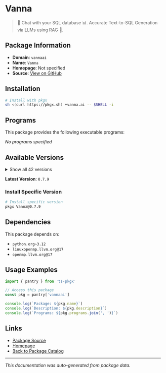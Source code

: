 # Vanna

> 🤖 Chat with your SQL database 📊. Accurate Text-to-SQL Generation via LLMs using RAG 🔄.

## Package Information

- **Domain**: `vannaai`
- **Name**: `Vanna`
- **Homepage**: Not specified
- **Source**: [View on GitHub](https://github.com/pkgxdev/pantry/tree/main/projects/vanna.ai/package.yml)

## Installation

```bash
# Install with pkgx
sh <(curl https://pkgx.sh) +vanna.ai -- $SHELL -i
```

## Programs

This package provides the following executable programs:

*No programs specified*

## Available Versions

<details>
<summary>Show all 42 versions</summary>

- `0.7.9`, `0.7.8`, `0.7.7`, `0.7.6`, `0.7.5`
- `0.7.4`, `0.7.3`, `0.7.2`, `0.7.1`, `0.7.0`
- `0.6.6`, `0.6.5`, `0.6.4`, `0.6.3`, `0.6.2`
- `0.6.1`, `0.6.0`, `0.5.5`, `0.5.4`, `0.5.3`
- `0.5.2`, `0.5.1`, `0.5.0`, `0.4.3`, `0.4.2`
- `0.4.1`, `0.4.0`, `0.3.4`, `0.3.3`, `0.3.2`
- `0.3.1`, `0.3.0`, `0.2.1`, `0.2.0`, `0.1.1`
- `0.0.38`, `0.0.37`, `0.0.36`, `0.0.35`, `0.0.34`
- `0.0.33`, `0.0.32`

</details>

**Latest Version**: `0.7.9`

### Install Specific Version

```bash
# Install specific version
pkgx Vanna@0.7.9
```

## Dependencies

This package depends on:

- `python.org~3.12`
- `linuxopenmp.llvm.org@17`
- `openmp.llvm.org@17`

## Usage Examples

```typescript
import { pantry } from 'ts-pkgx'

// Access this package
const pkg = pantry['vannaai']

console.log(`Package: ${pkg.name}`)
console.log(`Description: ${pkg.description}`)
console.log(`Programs: ${pkg.programs.join(', ')}`)
```

## Links

- [Package Source](https://github.com/pkgxdev/pantry/tree/main/projects/vanna.ai/package.yml)
- [Homepage](#)
- [Back to Package Catalog](../package-catalog.md)

---

*This documentation was auto-generated from package data.*
